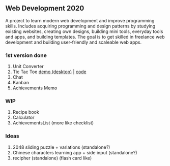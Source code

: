 ## Web Development 2020
A project to learn modern web development and improve programming skills. Includes acquiring programming and design patterns by studying existing websites, creating own designs, building mini tools, everyday tools and apps, and building templates. The goal is to get skilled in freelance web development and building user-friendly and scaleable web apps.

### 1st version done
1. Unit Converter
2. Tic Tac Toe [demo (desktop)](https://str4ywolf.github.io/tic-tac-toe/) | [code](https://github.com/Str4yWolf/tic-tac-toe)
3. Chat
4. Kanban
5. Achievements Memo


### WIP
1. Recipe book
2. Calculator
3. AchievementsList (more like checklist)


### Ideas
1. 2048 sliding puzzle + variations (standalone?)
2. Chinese characters learning app + side input (standalone?)
3. recipher (standalone) (flash card like)
